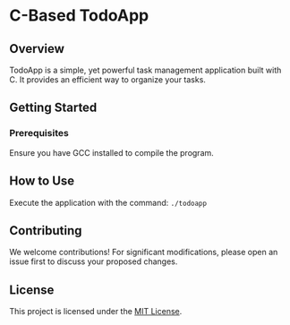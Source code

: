 # C-Based TodoApp

## Overview

TodoApp is a simple, yet powerful task management application built with C. It provides an efficient way to organize your tasks.

## Getting Started

### Prerequisites

Ensure you have GCC installed to compile the program.

## How to Use

Execute the application with the command: `./todoapp`

## Contributing

We welcome contributions! For significant modifications, please open an issue first to discuss your proposed changes.

## License

This project is licensed under the [MIT License](https://choosealicense.com/licenses/mit/).
